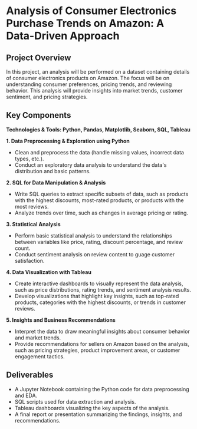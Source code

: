 # Analysis of Consumer Electronics Purchase Trends on Amazon: A Data-Driven Approach

## Project Overview
In this project, an analysis will be performed on a dataset containing details of consumer electronics products on Amazon.
The focus will be on understanding consumer preferences, pricing trends, and reviewing behavior. This analysis will provide 
insights into market trends, customer sentiment, and pricing strategies.

## Key Components
**Technologies & Tools: Python, Pandas, Matplotlib, Seaborn, SQL, Tableau**

**1. Data Preprocessing & Exploration using Python**
  - Clean and preprocess the data (handle missing values, incorrect data types, etc.).
  - Conduct an exploratory data analysis to understand the data's distribution and basic patterns.
    
**2. SQL for Data Manipulation & Analysis**
  - Write SQL queries to extract specific subsets of data, such as products with the highest discounts, most-rated products, or products with the most reviews.
  - Analyze trends over time, such as changes in average pricing or rating.
    
**3. Statistical Analysis**
  - Perform basic statistical analysis to understand the relationships between variables like price, rating, discount percentage, and review count.
  - Conduct sentiment analysis on review content to guage customer satisfaction.
    
**4. Data Visualization with Tableau**
  - Create interactive dashboards to visually represent the data analysis, such as price distributions, rating trends, and sentiment analysis results.
  - Develop visualizations that highlight key insights, such as top-rated products, categories with the highest discounts, or trends in customer reviews.
    
**5. Insights and Business Recommendations**
  - Interpret the data to draw meaningful insights about consumer behavior and market trends.
  - Provide recommendations for sellers on Amazon based on the analysis, such as pricing strategies, product improvement areas, or customer engagement tactics.


## Deliverables
  - A Jupyter Notebook containing the Python code for data preprocessing and EDA.
  - SQL scripts used for data extraction and analysis.
  - Tableau dashboards visualizing the key aspects of the analysis.
  - A final report or presentation summarizing the findings, insights, and recommendations.
